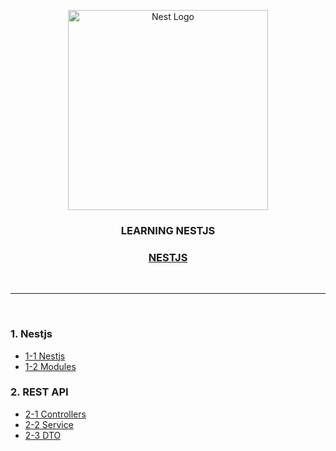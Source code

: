 <p align="center">
  <a href="http://nestjs.com/" target="blank"><img src="https://nestjs.com/img/logo_text.svg" width="320" alt="Nest Logo" /></a>
</p>

<h3 align="center">LEARNING NESTJS</h3>
<h3 align="center"><a href="https://github.com/daldalhada/nestjs/blob/master/description/nestjs.md">NESTJS</a></h3>


<br>

***

<br>

### 1. Nestjs
  - [1-1 Nestjs](https://github.com/daldalhada/Nestjs/blob/master/description/1/1-1.md)
  - [1-2 Modules](https://github.com/daldalhada/Nestjs/blob/master/description/1/1-2.md)
  
### 2. REST API
  - [2-1 Controllers](https://github.com/daldalhada/Nestjs/blob/master/description/2/2-1.md)
  - [2-2 Service](https://github.com/daldalhada/Nestjs/blob/master/description/2/2-2.md)
  - [2-3 DTO](https://github.com/daldalhada/Nestjs/blob/master/description/2/2-3.md)
